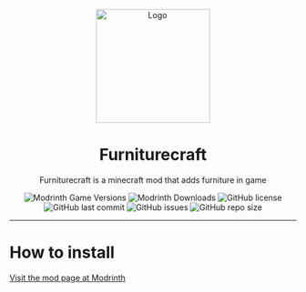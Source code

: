 <p align="center"><img src="https://i.imgur.com/Ne2x7Oa_d.png" alt="Logo" width="200"></p>
<h1 align="center">Furniturecraft</h1>
<p align="center">Furniturecraft is a minecraft mod that adds furniture in game</p>
<p align="center">
<img alt="Modrinth Game Versions" src="https://img.shields.io/modrinth/game-versions/furniturecraft?label=Version&logo=Modrinth">
<img alt="Modrinth Downloads" src="https://img.shields.io/modrinth/dt/furniturecraft?label=Downloads&logo=Modrinth">
<img alt="GitHub license" src="https://img.shields.io/github/license/user-12892/furniturecraft?label=License&logo=GitHub">
<img alt="GitHub last commit" src="https://img.shields.io/github/last-commit/user-12892/furniturecraft?label=Last%20commit&logo=Git">
<img alt="GitHub issues" src="https://img.shields.io/github/issues/user-12892/furniturecraft?label=Issues&logo=GitHub">
<img alt="GitHub repo size" src="https://img.shields.io/github/repo-size/user-12892/furniturecraft?label=Repo%20size&logo=GitHub">
</p>
<hr>
<h1>How to install</h1>
<a href="https://modrinth.com/mod/furniturecraft">Visit the mod page at Modrinth</a>
